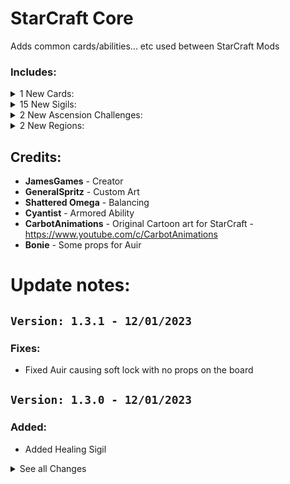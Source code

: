# StarCraft Core
Adds common cards/abilities... etc used between StarCraft Mods

### Includes:

<details>
<summary>1 New Cards:
</summary>

|Name|Power|Health|Cost|Sigils|Traits|
|:-|:-|:-|:-|:-|:-|
|Minerals|0|4|Free|Mineral Mining, Made Of Stone|Terrain, Structure|
</details>

<details>
<summary>15 New Sigils:
</summary>

|Name|Description|
|:-|:-|
|Abduct|Whenever a card bearing this sigil is played, you may move any enemy creature to the nearest empty space.|
|Armored|All attacks this creature receives are reduced by 1 damage.|
|Assimilate|When a card bearing this Sigil kills another card it, the killer will Evolve.|
|Blink|At the end of your turn, a card bearing this sigil can move to a targeted empty slot.|
|Blood Bank|Whenever a card bearing this sigil is sacrificed to summon another card, the cost is reduced from this creature’s current health.|
|Detector|As long as a card bearing this sigil is on the board, all Waterborne creatures are revealed and can be attacked as normal.|
|Explode|When a card bearing this sigil attacks, the damage is also applied to the creatures adjacent to the target. This creature then perishes.|
|Fish Hook|Whenever a card bearing this sigil is played, you may hook an opposing creature to your side of the board, if there is room.|
|Healing|At the start of your turn the card bearing this sigil will heal adjacent cards by one health.|
|Mineral Mining|When a card being this sigil is attacked, the attacker generates 1 bone.|
|Regenerate|At the start of your turn, a creature bearing this sigil will heal one health.|
|Ricochet|When a card bearing this sigil deals damage to a creature, it will also deal 1 flying damage.|
|Splash Damage|Whenever a card bearing this sigil attacks, the damage will also apply to the creatures adjacent to the target.|
|Swarm|When an card adjacent to a card bearing this sigil attacks another card and survives, this card will also attack the same card.|
|Trinket Within|When a card bearing this sigil perishes, a random item is given to you.|
</details>

<details>
<summary>2 New Ascension Challenges:
</summary>

|Name|Points|Description|
|:-|:-|:-|
|My life for Auir|15|You're sent to Auir to defeat all bosses.|
|Planet Char|15|You're forced to survive on planet Char|
</details>

<details>
<summary>2 New Regions:
</summary>

|Name|Tier|Main Tribes|Opponents|Encounters|
|:-|:-|:-|:-|:-|
|Auir|0|Bird|ProspectorBoss,AnglerBoss,TrapperTraderBoss|BirdFlock,CoyotePack,WolfPack,PronghornJuggernaut,DireWolfJuggernaut,Protoss Dark Templar,Protoss Zealot Rush|
|Char|0|Insect|ProspectorBoss,AnglerBoss,TrapperTraderBoss|Skinks,AntSwarm,Submerge,Bees,Reptiles,AntsAndTurtles,Zerg Air,Drone Rush,Swarm Host snipe,Ultralisk Rush,Zergling Swarm|
</details>




## Credits:
- **JamesGames** - Creator
- **GeneralSpritz** - Custom Art
- **Shattered Omega** - Balancing
- **Cyantist** - Armored Ability
- **CarbotAnimations** - Original Cartoon art for StarCraft - https://www.youtube.com/c/CarbotAnimations
- **Bonie** - Some props for Auir

# Update notes:

## `Version: 1.3.1 - 12/01/2023`
### Fixes:
- Fixed Auir causing soft lock with no props on the board

## `Version: 1.3.0 - 12/01/2023`
### Added:
- Added Healing Sigil

<details>
  <summary>See all Changes</summary>

## `Version: 1.2.0 - 04/01/2023`
### Changes:
- Added Aiur region
- Fixed Swarm sigil breaking game when hitting a backlane card
- Updated to API 2.8.1

## `Version: 1.1.1 - 22/12/2022`
### Changes:
- Char region has less props
- Char region tree is a proper material and is bendy now
- Added wait for Swarm to have follow up attack
- Plus more

## `Version: 1.1.0 - 6/11/2022`
### Added:
- New Char Region
- New Challenge to always use be on Char
- New Minerals Card for Char
- New Mineral mining Ability
- Pixel art for Regenerate
- Pixel art for Assimilate
- Pixel art for Swarm

### Fixes:
- Splash hurting friendly cards 


## `Version: 1.0.0 - 4/9/2022`
First release


</details>